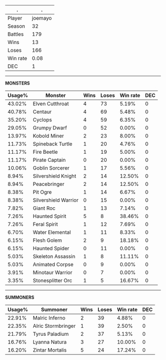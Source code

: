 .|.
|-|-
Player|joemayo
Season|32
Battles|179
Wins|13
Loses|166
Win rate|0.08
DEC|1

---
**MONSTERS**

Usage%|Monster|Wins|Loses|Win rate|DEC|
-|-|-|-|-|-|
43.02%|Elven Cutthroat|4|73|5.19%|0|
40.78%|Centaur|4|69|5.48%|0|
35.20%|Cyclops|4|59|6.35%|0|
29.05%|Grumpy Dwarf|0|52|0.00%|0|
13.97%|Kobold Miner|2|23|8.00%|0|
11.73%|Spineback Turtle|1|20|4.76%|0|
11.17%|Fire Beetle|1|19|5.00%|0|
11.17%|Pirate Captain|0|20|0.00%|0|
10.06%|Goblin Sorcerer|1|17|5.56%|0|
8.94%|Silvershield Knight|2|14|12.50%|0|
8.94%|Peacebringer|2|14|12.50%|0|
8.38%|Pit Ogre|1|14|6.67%|0|
8.38%|Silvershield Warrior|0|15|0.00%|0|
7.82%|Giant Roc|1|13|7.14%|0|
7.26%|Haunted Spirit|5|8|38.46%|0|
7.26%|Feral Spirit|1|12|7.69%|0|
6.70%|Water Elemental|1|11|8.33%|0|
6.15%|Flesh Golem|2|9|18.18%|0|
6.15%|Haunted Spider|0|11|0.00%|0|
5.03%|Skeleton Assassin|1|8|11.11%|0|
5.03%|Animated Corpse|0|9|0.00%|0|
3.91%|Minotaur Warrior|0|7|0.00%|0|
3.35%|Stonesplitter Orc|1|5|16.67%|0|

---
**SUMMONERS**

Usage%|Summoner|Wins|Loses|Win rate|DEC|
-|-|-|-|-|-|
22.91%|Malric Inferno|2|39|4.88%|0|
22.35%|Alric Stormbringer|1|39|2.50%|0|
21.79%|Tyrus Paladium|2|37|5.13%|0|
16.76%|Lyanna Natura|3|27|10.00%|0|
16.20%|Zintar Mortalis|5|24|17.24%|0|
